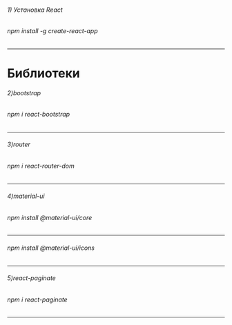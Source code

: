 ###### 1) Установка React
###### npm install -g create-react-app
------


Библиотеки
======


###### 2)bootstrap
###### npm i react-bootstrap
------

###### 3)router
###### npm i react-router-dom
------


######  4)material-ui 
###### npm install @material-ui/core
------

###### npm install @material-ui/icons
------

###### 5)react-paginate
###### npm i react-paginate
------

